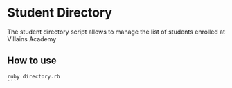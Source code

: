 # Student Directory

The student directory script allows to manage the list of students enrolled at Villains Academy

## How to use

```shell
ruby directory.rb
``` 
 
